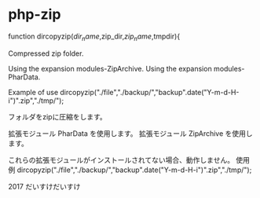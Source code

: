 # php-zip

function dircopyzip($dir_name,$zip_dir,$zip_name,$tmpdir){

Compressed zip folder.

Using the expansion modules-ZipArchive.
Using the expansion modules-PharData.

Example of use
dircopyzip("./file","./backup/","backup".date("Y-m-d-H-i")".zip","./tmp/");

フォルダをzipに圧縮をします。

拡張モジュール PharData を使用します。
拡張モジュール ZipArchive を使用します。

これらの拡張モジュールがインストールされてない場合、動作しません。
使用例
dircopyzip("./file","./backup/","backup".date("Y-m-d-H-i")".zip","./tmp/");

2017 だいすけだいすけ

